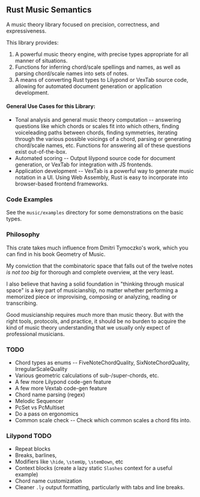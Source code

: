 ## Rust Music Semantics
A music theory library focused on precision, correctness, and expressiveness.

This library provides:

1. A powerful music theory engine, with precise types appropriate for all manner of situations.
2. Functions for inferring chord/scale spellings and names, as well as parsing
chord/scale names into sets of notes.
3. A means of converting Rust types to Lilypond or VexTab source code,
allowing for automated document generation or application development.

#### General Use Cases for this Library:
- Tonal analysis and general music theory computation -- answering questions like which chords or scales fit into which others, finding voiceleading paths between chords, finding symmetries, iterating through
the various possible voicings of a chord, parsing or generating chord/scale names, etc. Functions
for answering all of these questions exist out-of-the-box.
- Automated scoring -- Output lilypond source code for document generation, or VexTab for
integration with JS frontends. 
- Application development -- VexTab is a powerful way to generate music notation in a UI.
Using Web Assembly, Rust is easy to incorporate into browser-based frontend frameworks.

### Code Examples

See the `music/examples` directory for some demonstrations on the basic types.

### Philosophy
This crate takes much influence from Dmitri Tymoczko's work, which you can find in his book Geometry of Music.

My conviction that the combinatoric space that falls out of the twelve notes _is not too big_ for thorough and complete overview, at the very least.

I also believe that having a solid foundation in "thinking through musical space" is a key
part of musicianship, no matter whether performing a memorized piece or improvising, composing or analyzing, reading or transcribing.

Good musicianship requires _much_ more than music theory.
But with the right tools, protocols, and practice, it should be no burden to acquire the kind of
music theory understanding that we usually only expect of professional musicians.

### TODO
- Chord types as enums -- FiveNoteChordQuality, SixNoteChordQuality, IrregularScaleQuality
- Various geometric calculations of sub-/super-chords, etc.
- A few more Lilypond code-gen feature
- A few more Vextab code-gen feature
- Chord name parsing (regex)
- Melodic Sequencer
- PcSet vs PcMultiset
- Do a pass on ergonomics
- Common scale check -- Check which common scales a chord fits into.

### Lilypond TODO
- Repeat blocks
- Breaks, barlines,
- Modifiers like `\hide`, `\stemUp`, `\stemDown`, etc
- Context blocks (create a lazy static `Slashes` context for a useful example)
- Chord name customization
- Cleaner `.ly` output formatting, particularly with tabs and line breaks.